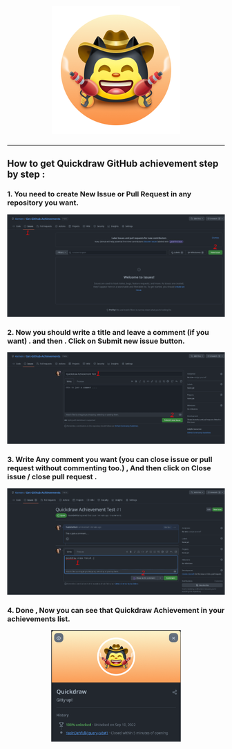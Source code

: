 <div align="center">
  <h1>
    <img width="296" src="../badges/Quickdraw.png" alt="QuickDraw-Pin">
  </h1>
</div>

<hr>

## How to get Quickdraw GitHub achievement step by step :

### 1. You need to create New Issue or Pull Request in any repository you want.

<div align="center">
<img width="700" src="../img/quickdraw/quickdraw-step1.png" alt="quickdraw-step1.png">
</div>

### 2. Now you should write a title and leave a comment (if you want) . and then . Click on Submit new issue button.

<div align="center">
<img width="700" src="../img/quickdraw/quickdraw-step2.png" alt="quickdraw-step2.png">
</div>

### 3. Write Any comment you want (you can close issue or pull request without commenting too.) , And then click on Close issue / close pull request . 

<div align="center">
<img width="700" src="../img/quickdraw/quickdraw-step3.png" alt="quickdraw-step3.png">
</div>

### 4. Done , Now you can see that Quickdraw Achievement in your achievements list.

<div align="center">
<img width="300" src="../img/quickdraw/quickdraw-step4.png" alt="quickdraw-step4.png">
</div>
